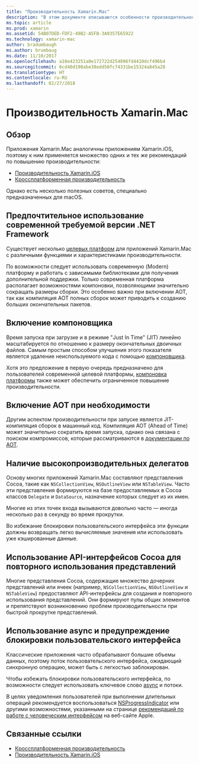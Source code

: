```yaml
---
title: "Производительность Xamarin.Mac"
description: "В этом документе описываются особенности производительности приложений Xamarin.Mac."
ms.topic: article
ms.prod: xamarin
ms.assetid: 54B07DED-FDF2-49B2-A5FB-3A9357E65922
ms.technology: xamarin-mac
author: bradumbaugh
ms.author: brumbaug
ms.date: 11/10/2017
ms.openlocfilehash: a10e423251a0e172722d254896fd4410dcf496b4
ms.sourcegitcommit: 6cd40d190abe38edd50fc74331be15324a845a28
ms.translationtype: HT
ms.contentlocale: ru-RU
ms.lasthandoff: 02/27/2018
---
```

# <a name="xamarinmac-performance"></a>Производительность Xamarin.Mac

## <a name="overview"></a>Обзор

Приложения Xamarin.Mac аналогичны приложениям Xamarin.iOS, поэтому к ним применяется множество одних и тех же рекомендаций по повышению производительности:

- [Производительность Xamarin.iOS](~/ios/deploy-test/performance.md)
- [Кроссплатформенная производительность](~/cross-platform/deploy-test/memory-perf-best-practices.md)

Однако есть несколько полезных советов, специально предназначенных для macOS.

## <a name="prefer-modern-target-framework"></a>Предпочтительное использование современной требуемой версии .NET Framework

Существует несколько [целевых платформ](~/mac/platform/target-framework.md) для приложений Xamarin.Mac с различными функциями и характеристиками производительности.

По возможности следует использовать современную (Modern) платформу и работать с зависимыми библиотеками для получения дополнительной поддержки. Только современная платформа располагает возможностями компоновки, позволяющими значительно сокращать размеры сборки. Это особенно важно при включении AOT, так как компиляция AOT полных сборок может приводить к созданию больших окончательных пакетов.

## <a name="enable-the-linker"></a>Включение компоновщика

Время запуска при загрузке и в режиме "Just In Time" (JIT) линейно масштабируется по отношению к размеру окончательных двоичных файлов. Самым простым способом улучшения этого показателя является удаление неиспользуемого кода с помощью [компоновщика](~/mac/deploy-test/linker.md).

Хотя это предложение в первую очередь предназначено для пользователей современной целевой платформы, [компоновка платформы](~/mac/deploy-test/linker.md) также может обеспечить ограниченное повышение производительности.

## <a name="enable-aot-when-appropriate"></a>Включение AOT при необходимости

Другим аспектом производительности при запуске является JIT-компиляция сборок в машинный код. Компиляция АОТ (Ahead of Time) может значительно сократить время запуска, однако она связана с поиском компромиссов, которые рассматриваются в [документации по AOT](~/mac/internals/aot.md).

## <a name="ensure-performant-delegates"></a>Наличие высокопроизводительных делегатов

Основу многих приложений Xamarin.Mac составляют представления Cocoa, такие как `NSCollectionView`, `NSOutlineView` или `NSTableView`. Часто эти представления формируются на базе предоставляемых в Cocoa классов `Delegate` и `DataSource`, назначение которых следует из их имен.

Многие из этих точек входа вызываются довольно часто — иногда несколько раз в секунду во время прокрутки.

Во избежание блокировки пользовательского интерфейса эти функции должны возвращать легко вычисляемые значения или использовать уже кэшированные данные.

## <a name="use-cocoa-provided-apis-for-reusing-views"></a>Использование API-интерфейсов Cocoa для повторного использования представлений

Многие представления Cocoa, содержащие множество дочерних представлений или ячеек (например, `NSCollectionView`, `NSOutlineView` и `NSTableView`) предоставляют API-интерфейсы для создания и повторного использования представлений. Они формируют пулы общих элементов и препятствуют возникновению проблем производительности при быстрой прокрутке представлений.

## <a name="use-async-and-do-not-block-the-ui"></a>Использование async и предупреждение блокировки пользовательского интерфейса

Классические приложения часто обрабатывают большие объемы данных, поэтому поток пользовательского интерфейса, ожидающий синхронную операцию, может быть с легкостью заблокирован.

Чтобы избежать блокировки пользовательского интерфейса, по возможности следует использовать ключевое слово [async](~/cross-platform/platform/async.md) и потоки.

В целях уведомления пользователей при выполнении длительных операций рекомендуется воспользоваться [NSProgressIndicator](https://developer.xamarin.com/samples/mac/ProgressBarExample/) или другими возможностями, указанными на странице [рекомендаций по работе с человеческим интерфейсом](https://developer.apple.com/macos/human-interface-guidelines/indicators/progress-indicators/) на веб-сайте Apple.


## <a name="related-links"></a>Связанные ссылки

- [Кроссплатформенная производительность](~/cross-platform/deploy-test/memory-perf-best-practices.md)
- [Производительность Xamarin.iOS](~/ios/deploy-test/performance.md)

